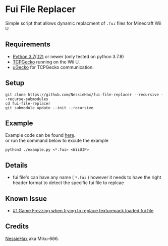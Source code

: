 # Fui File Replacer
Simple script that allows dynamic replacment of `.fui` files for Minecraft Wii U

## Requirements
- [Python 3.7(.12)](https://www.python.org/downloads/release/python-3712/) or newer (only tested on python 3.7.8)
- [TCPGecko](https://github.com/BullyWiiPlaza/tcpgecko/blob/master/tcpgecko.elf) running on the Wii U.
- [uGecko](https://github.com/NessieHax/uGecko) for TCPGecko communication.

## Setup
```
git clone https://github.com/NessieHax/fui-file-replacer --recursive --recurse-submodules
cd fui-file-replacer
git submodule update --init --recursive
```

## Example
Example code can be found [here](./example.py).\
or run the command below to excute the example
```
python3 ./example.py <*.fui> <WiiUIP>
```

## Details
- fui file's can have any name ( `*.fui` ) however it needs to have the right header format to detect the specific fui file to replcae

## Known Issue
- [#1 Game Frezzing when trying to replace texturepack loaded fui file](https://github.com/NessieHax/fui-file-replacer/issues/1)

## Credits
[NessieHax](https://github.com/NessieHax) aka Miku-666.